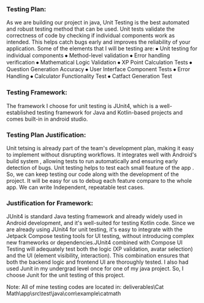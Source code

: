
### Testing Plan:

As we are building our project in java, Unit Testing is the best automated and robust testing method that can be used. 
Unit tests validate the correctness of  code by checking if individual components work as intended. 
This helps catch bugs early and improves the reliability of your application. Some of the elements that I will be testing are:
⦁	Unit testing for individual components
⦁	Method-level validation
⦁	Error handling verification
⦁	Mathematical Logic Validation
⦁	XP Point Calculation Tests
⦁	Question Generation Accuracy
⦁	User Interface Component Tests
⦁	Error Handling
⦁	Calculator Functionality Test
⦁	Catfact Generation Test

### Testing Framework:

The framework I choose for unit testing is JUnit4, which is a well-established testing framework for Java and Kotlin-based projects and comes built-in in android studio.

### Testing Plan Justification:

Unit tetsing  is already part of the team's development plan, making it easy to implement without disrupting workflows. It integrates well with Android's build system ,
 allowing tests to run automatically and ensuring early detection of bugs. Unit testing helps to test each small feature of the app . 
 So, we can keep testing our code along with the development of the project. It will be easy for us to debug each feature compare to the whole app.
  We can write Independent, repeatable test cases.
 
### Justification for Framework:

JUnit4 is standard Java testing framework and already widely used in Android development, and it's well-suited for testing Kotlin code. 
Since we are already using JUnit4 for unit testing, it's easy to integrate with the Jetpack Compose testing tools for UI testing, without introducing complex 
new frameworks or dependencies.JUnit4 combined with Compose UI Testing will adequately test both the logic (XP validation, avatar selection) 
and the UI (element visibility, interaction). This combination ensures that both the backend logic and frontend UI are thoroughly tested.
 I also had used Junit in my undergrad level once for one of my java project. So, I choose Junit for the unit testing of this project.

 
Note: All of mine testing codes are located in: deliverables\Cat Math\app\src\test\java\com\example\catmath

